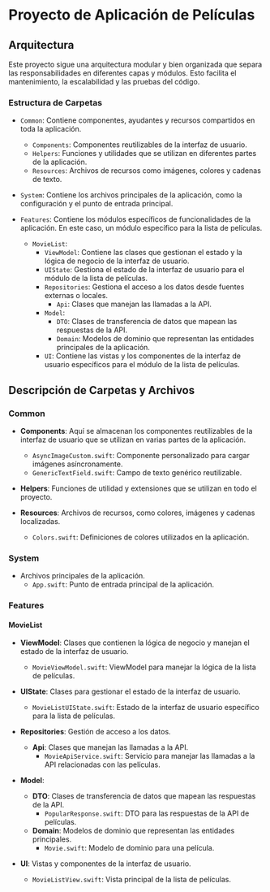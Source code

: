 # Proyecto de Aplicación de Películas

## Arquitectura

Este proyecto sigue una arquitectura modular y bien organizada que separa las responsabilidades en diferentes capas y módulos. Esto facilita el mantenimiento, la escalabilidad y las pruebas del código.

### Estructura de Carpetas

- `Common`: Contiene componentes, ayudantes y recursos compartidos en toda la aplicación.
  - `Components`: Componentes reutilizables de la interfaz de usuario.
  - `Helpers`: Funciones y utilidades que se utilizan en diferentes partes de la aplicación.
  - `Resources`: Archivos de recursos como imágenes, colores y cadenas de texto.

- `System`: Contiene los archivos principales de la aplicación, como la configuración y el punto de entrada principal.

- `Features`: Contiene los módulos específicos de funcionalidades de la aplicación. En este caso, un módulo específico para la lista de películas.
  - `MovieList`:
    - `ViewModel`: Contiene las clases que gestionan el estado y la lógica de negocio de la interfaz de usuario.
    - `UIState`: Gestiona el estado de la interfaz de usuario para el módulo de la lista de películas.
    - `Repositories`: Gestiona el acceso a los datos desde fuentes externas o locales.
      - `Api`: Clases que manejan las llamadas a la API.
    - `Model`:
      - `DTO`: Clases de transferencia de datos que mapean las respuestas de la API.
      - `Domain`: Modelos de dominio que representan las entidades principales de la aplicación.
    - `UI`: Contiene las vistas y los componentes de la interfaz de usuario específicos para el módulo de la lista de películas.

## Descripción de Carpetas y Archivos

### Common

- **Components**: Aquí se almacenan los componentes reutilizables de la interfaz de usuario que se utilizan en varias partes de la aplicación.
  - `AsyncImageCustom.swift`: Componente personalizado para cargar imágenes asíncronamente.
  - `GenericTextField.swift`: Campo de texto genérico reutilizable.

- **Helpers**: Funciones de utilidad y extensiones que se utilizan en todo el proyecto.


- **Resources**: Archivos de recursos, como colores, imágenes y cadenas localizadas.
  - `Colors.swift`: Definiciones de colores utilizados en la aplicación.


### System

- Archivos principales de la aplicación.
  - `App.swift`: Punto de entrada principal de la aplicación.


### Features

#### MovieList

- **ViewModel**: Clases que contienen la lógica de negocio y manejan el estado de la interfaz de usuario.
  - `MovieViewModel.swift`: ViewModel para manejar la lógica de la lista de películas.

- **UIState**: Clases para gestionar el estado de la interfaz de usuario.
  - `MovieListUIState.swift`: Estado de la interfaz de usuario específico para la lista de películas.

- **Repositories**: Gestión de acceso a los datos.
  - **Api**: Clases que manejan las llamadas a la API.
    - `MovieApiService.swift`: Servicio para manejar las llamadas a la API relacionadas con las películas.

- **Model**:
  - **DTO**: Clases de transferencia de datos que mapean las respuestas de la API.
    - `PopularResponse.swift`: DTO para las respuestas de la API de películas.
  - **Domain**: Modelos de dominio que representan las entidades principales.
    - `Movie.swift`: Modelo de dominio para una película.

- **UI**: Vistas y componentes de la interfaz de usuario.
  - `MovieListView.swift`: Vista principal de la lista de películas.


